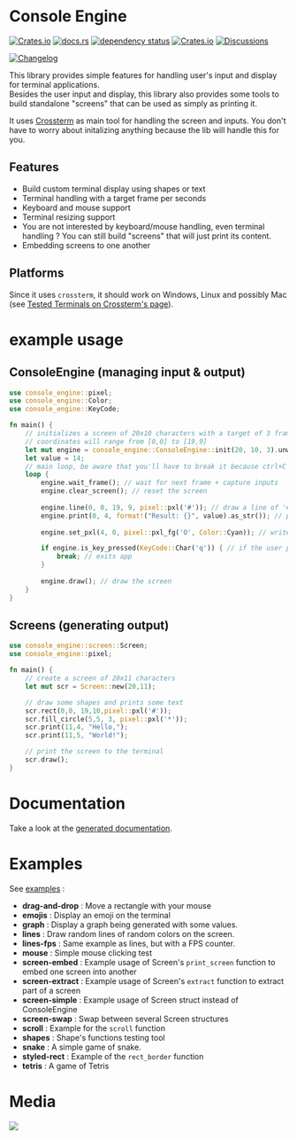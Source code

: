 # Console Engine

[![Crates.io](https://img.shields.io/crates/v/console_engine)](https://crates.io/crates/console_engine)
[![docs.rs](https://docs.rs/console_engine/badge.svg)](https://docs.rs/console_engine/)
[![dependency status](https://deps.rs/repo/github/vincentfoulon80/console_engine/status.svg)](https://deps.rs/repo/github/vincentfoulon80/console_engine)
[![Crates.io](https://img.shields.io/crates/l/console_engine)](https://github.com/VincentFoulon80/console_engine/blob/master/LICENSE)
[![Discussions](https://img.shields.io/badge/discuss-on%20github-success)](https://github.com/VincentFoulon80/console_engine/discussions)

[![Changelog](https://img.shields.io/badge/-changelog-informational)](https://github.com/VincentFoulon80/console_engine/releases)


This library provides simple features for handling user's input and display for terminal applications.  
Besides the user input and display, this library also provides some tools to build standalone "screens" that can be used as simply as printing it.

It uses [Crossterm](https://crates.io/crates/crossterm) as main tool for handling the screen and inputs. You don't have to worry about initalizing anything because the lib will handle this for you.

## Features

- Build custom terminal display using shapes or text
- Terminal handling with a target frame per seconds
- Keyboard and mouse support
- Terminal resizing support
- You are not interested by keyboard/mouse handling, even terminal handling ? You can still build "screens" that will just print its content.
- Embedding screens to one another

## Platforms

Since it uses `crossterm`, it should work on Windows, Linux and possibly Mac (see [Tested Terminals on Crossterm's page](https://crates.io/crates/crossterm#tested-terminals)).

# example usage 

## ConsoleEngine (managing input & output)
```rust
use console_engine::pixel;
use console_engine::Color;
use console_engine::KeyCode;

fn main() {
    // initializes a screen of 20x10 characters with a target of 3 frames per second
    // coordinates will range from [0,0] to [19,9]
    let mut engine = console_engine::ConsoleEngine::init(20, 10, 3).unwrap();
    let value = 14;
    // main loop, be aware that you'll have to break it because ctrl+C is captured
    loop {
        engine.wait_frame(); // wait for next frame + capture inputs
        engine.clear_screen(); // reset the screen
    
        engine.line(0, 0, 19, 9, pixel::pxl('#')); // draw a line of '#' from [0,0] to [19,9]
        engine.print(0, 4, format!("Result: {}", value).as_str()); // prints some value at [0,4]
    
        engine.set_pxl(4, 0, pixel::pxl_fg('O', Color::Cyan)); // write a majestic cyan 'O' at [4,0]

        if engine.is_key_pressed(KeyCode::Char('q')) { // if the user presses 'q' :
            break; // exits app
        }
    
        engine.draw(); // draw the screen
    }
}
```

## Screens (generating output)
```rust
use console_engine::screen::Screen;
use console_engine::pixel;

fn main() {
    // create a screen of 20x11 characters
    let mut scr = Screen::new(20,11);

    // draw some shapes and prints some text
    scr.rect(0,0, 19,10,pixel::pxl('#'));
    scr.fill_circle(5,5, 3, pixel::pxl('*'));
    scr.print(11,4, "Hello,");
    scr.print(11,5, "World!");

    // print the screen to the terminal
    scr.draw();
}
```

# Documentation

Take a look at the [generated documentation](https://docs.rs/console_engine/).

# Examples

See [examples](https://github.com/VincentFoulon80/console_engine/tree/master/examples) :
- **drag-and-drop** : Move a rectangle with your mouse
- **emojis** : Display an emoji on the terminal
- **graph** : Display a graph being generated with some values.
- **lines** : Draw random lines of random colors on the screen.
- **lines-fps** : Same example as lines, but with a FPS counter.
- **mouse** : Simple mouse clicking test
- **screen-embed** : Example usage of Screen's `print_screen` function to embed one screen into another
- **screen-extract** : Example usage of Screen's `extract` function to extract part of a screen
- **screen-simple** : Example usage of Screen struct instead of ConsoleEngine
- **screen-swap** : Swap between several Screen structures
- **scroll** : Example for the `scroll` function
- **shapes** : Shape's functions testing tool
- **snake** : A simple game of snake.
- **styled-rect** : Example of the `rect_border` function
- **tetris** : A game of Tetris

# Media

![](https://raw.githubusercontent.com/VincentFoulon80/console_engine/master/docs/examples.gif)
